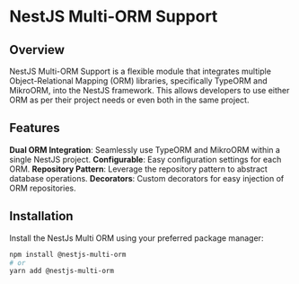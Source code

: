 # NestJS Multi-ORM Support

## Overview

NestJS Multi-ORM Support is a flexible module that integrates multiple Object-Relational Mapping (ORM) libraries, specifically TypeORM and MikroORM, into the NestJS framework. This allows developers to use either ORM as per their project needs or even both in the same project.

## Features

**Dual ORM Integration**: Seamlessly use TypeORM and MikroORM within a single NestJS project.
**Configurable**: Easy configuration settings for each ORM.
**Repository Pattern**: Leverage the repository pattern to abstract database operations.
**Decorators**: Custom decorators for easy injection of ORM repositories.

## Installation

Install the NestJs Multi ORM using your preferred package manager:

```bash
npm install @nestjs-multi-orm
# or
yarn add @nestjs-multi-orm
```
